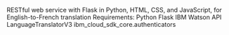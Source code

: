 RESTful web service with Flask in Python, HTML, CSS, and JavaScript, for English-to-French translation 
Requirements:
Python
Flask
IBM Watson API 
LanguageTranslatorV3
ibm_cloud_sdk_core.authenticators

